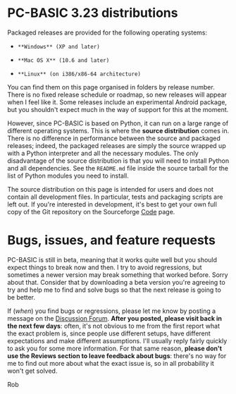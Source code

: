# PC-BASIC 3.23 distributions

Packaged releases are provided for the following operating systems:  
-     **Windows** (XP and later)  
-     **Mac OS X** (10.6 and later)   
-     **Linux** (on i386/x86-64 architecture)  

You can find them on this page organised in folders by release number. There is no fixed release schedule or roadmap, so new releases will appear when I feel like it. Some releases include an experimental Android package, but you shouldn't expect much in the way of support for this at the moment.  

However, since PC-BASIC is based on Python, it can run on a large range of different operating systems. This is where the **source distribution** comes in. There is no difference in performance between the source and packaged releases; indeed, the packaged releases are simply the source wrapped up with a Python interpreter and all the necessary modules. The only disadvantage of the source distribution is that you will need to install Python and all dependencies. See the `README.md` file inside the source tarball for the list of Python modules you need to install.   

The source distribution on this page is intended for users and does not contain all development files. In particular, tests and packaging scripts are left out. If you're interested in development, it's best to get your own full copy of the Git repository on the Sourceforge [Code](https://sourceforge.net/p/pcbasic/code/) page. 

# Bugs, issues, and feature requests

PC-BASIC is still in beta, meaning that it works quite well but you should expect things to break now and then. I try to avoid regressions, but sometimes a newer version may break something that worked before. Sorry about that. Consider that by downloading a beta version you're agreeing to try and help me to find and solve bugs so that the next release is going to be better.   

If (_when_) you find bugs or regressions, please let me know by posting a message on the [Discussion Forum](https://sourceforge.net/p/pcbasic/discussion/). **After you posted, please visit back in the next few days**: often, it's not obvious to me from the first report what the exact problem is, since people use different setups, have different expectations and make different assumptions. I'll usually reply fairly quickly to ask you for some more information. For that same reason, **please don't use the Reviews section to leave feedback about bugs**: there's no way for me to find out more about what the exact issue is, so in all probability it won't get solved.

Rob
